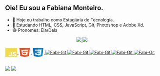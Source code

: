 ## Oie! Eu sou a Fabiana Monteiro.

- 🔭 Hoje eu trabalho como Estagiária de Tecnologia.
- 🌱 Estudando HTML, CSS, JavaScript, Git, Photoshop e Adobe Xd.
- 😄 Pronomes: Ela/Dela

<div align = "center">
  <a href="https://github.com/fabiana-mms">
  <img height = "160em" src = "https://github-readme-stats.vercel.app/api?username=fabiana-mms&show_icons=true&theme=onedark&include_all_commits=true&count_private=true" />
  <img height = "160em" src = "https://github-readme-stats.vercel.app/api/top-langs/?username=fabiana-mms&layout=compact&langs_count=7&theme=onedark" />
</div>

<div style="display: inline_block"><br>
  <img align="center" alt="Fabi-Js" height="30" width="40" src="https://raw.githubusercontent.com/devicons/devicon/master/icons/javascript/javascript-plain.svg">
  <img align="center" alt="Fabi-HTML" height="30" width="40" src="https://raw.githubusercontent.com/devicons/devicon/master/icons/html5/html5-original.svg">
  <img align="center" alt="Fabi-CSS" height="30" width="40" src="https://raw.githubusercontent.com/devicons/devicon/master/icons/css3/css3-original.svg">
  <img align="center"alt="Fabi-Git" height="30"width="40" src="https://cdn.jsdelivr.net/gh/devicons/devicon/icons/git/git-original.svg" />
  <img align="center"alt="Fabi-Git" height="30"width="40" src="https://cdn.jsdelivr.net/gh/devicons/devicon/icons/github/github-original.svg" />
  <img align="center"alt="Fabi-Git" height="30"width="40" src="https://cdn.jsdelivr.net/gh/devicons/devicon/icons/vscode/vscode-original.svg" />
  <img align="center"alt="Fabi-Git" height="30"width="40" src="https://cdn.jsdelivr.net/gh/devicons/devicon/icons/xd/xd-plain.svg" />
  <img align="center"alt="Fabi-Git" height="30"width="40" src="https://cdn.jsdelivr.net/gh/devicons/devicon/icons/photoshop/photoshop-plain.svg" />
</div>
  
##
  
<div>
  <a href="https://instagram.com/fabi_mms" target="_blank"><img src="https://img.shields.io/badge/-Instagram-%23E4405F?style=for-the-badge&logo=instagram&logoColor=white" target="_blank"></a>
   <a href="https://www.linkedin.com/in/fabianamms/" target="_blank"><img src="https://img.shields.io/badge/-LinkedIn-%230077B5?style=for-the-badge&logo=linkedin&logoColor=white" target="_blank"></a>
</div>

